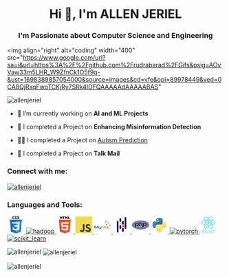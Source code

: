 <h1 align="center">Hi 👋, I'm ALLEN JERIEL</h1>
<h3 align="center">I'm Passionate about Computer Science and Engineering</h3>

<img align="right" alt="coding" width="400" src="https://www.google.com/url?sa=i&url=https%3A%2F%2Fgithub.com%2Frudrabarad%2FGifs&psig=AOvVaw33m5LHR_W9ZfnCk1O5f9q-&ust=1698389857054000&source=images&cd=vfe&opi=89978449&ved=0CA8QjRxqFwoTCKjRy7SRk4IDFQAAAAAdAAAAABAS"

<p align="left"> <img src="https://komarev.com/ghpvc/?username=allenjeriel&label=Profile%20views&color=0e75b6&style=flat" alt="allenjeriel" /> </p>

- 🔭 I’m currently working on **AI and ML Projects**

- 📝 I completed a Project on **Enhancing Misinformation Detection**

- 👨‍💻 I completed a Project on [Autism Prediction](https://github.com/AllenJeriel/Autism-Prediction)

- 🤝 I completed a Project on **Talk Mail**

<h3 align="left">Connect with me:</h3>
<p align="left">
<a href="https://linkedin.com/in/allenjeriel" target="blank"><img align="center" src="https://raw.githubusercontent.com/rahuldkjain/github-profile-readme-generator/master/src/images/icons/Social/linked-in-alt.svg" alt="allenjeriel" height="30" width="40" /></a>
</p>

<h3 align="left">Languages and Tools:</h3>
<p align="left"> <a href="https://www.w3schools.com/css/" target="_blank" rel="noreferrer"> <img src="https://raw.githubusercontent.com/devicons/devicon/master/icons/css3/css3-original-wordmark.svg" alt="css3" width="40" height="40"/> </a> <a href="https://hadoop.apache.org/" target="_blank" rel="noreferrer"> <img src="https://www.vectorlogo.zone/logos/apache_hadoop/apache_hadoop-icon.svg" alt="hadoop" width="40" height="40"/> </a> <a href="https://www.w3.org/html/" target="_blank" rel="noreferrer"> <img src="https://raw.githubusercontent.com/devicons/devicon/master/icons/html5/html5-original-wordmark.svg" alt="html5" width="40" height="40"/> </a> <a href="https://developer.mozilla.org/en-US/docs/Web/JavaScript" target="_blank" rel="noreferrer"> <img src="https://raw.githubusercontent.com/devicons/devicon/master/icons/javascript/javascript-original.svg" alt="javascript" width="40" height="40"/> </a> <a href="https://www.mysql.com/" target="_blank" rel="noreferrer"> <img src="https://raw.githubusercontent.com/devicons/devicon/master/icons/mysql/mysql-original-wordmark.svg" alt="mysql" width="40" height="40"/> </a> <a href="https://pandas.pydata.org/" target="_blank" rel="noreferrer"> <img src="https://raw.githubusercontent.com/devicons/devicon/2ae2a900d2f041da66e950e4d48052658d850630/icons/pandas/pandas-original.svg" alt="pandas" width="40" height="40"/> </a> <a href="https://www.php.net" target="_blank" rel="noreferrer"> <img src="https://raw.githubusercontent.com/devicons/devicon/master/icons/php/php-original.svg" alt="php" width="40" height="40"/> </a> <a href="https://www.python.org" target="_blank" rel="noreferrer"> <img src="https://raw.githubusercontent.com/devicons/devicon/master/icons/python/python-original.svg" alt="python" width="40" height="40"/> </a> <a href="https://pytorch.org/" target="_blank" rel="noreferrer"> <img src="https://www.vectorlogo.zone/logos/pytorch/pytorch-icon.svg" alt="pytorch" width="40" height="40"/> </a> <a href="https://reactjs.org/" target="_blank" rel="noreferrer"> <img src="https://raw.githubusercontent.com/devicons/devicon/master/icons/react/react-original-wordmark.svg" alt="react" width="40" height="40"/> </a> <a href="https://scikit-learn.org/" target="_blank" rel="noreferrer"> <img src="https://upload.wikimedia.org/wikipedia/commons/0/05/Scikit_learn_logo_small.svg" alt="scikit_learn" width="40" height="40"/> </a> </p>

<p><img align="left" src="https://github-readme-stats.vercel.app/api/top-langs?username=allenjeriel&show_icons=true&locale=en&layout=compact" alt="allenjeriel" /></p>

<p>&nbsp;<img align="center" src="https://github-readme-stats.vercel.app/api?username=allenjeriel&show_icons=true&locale=en" alt="allenjeriel" /></p>

<p><img align="center" src="https://github-readme-streak-stats.herokuapp.com/?user=allenjeriel&" alt="allenjeriel" /></p>

